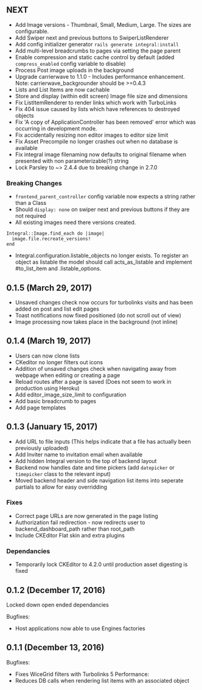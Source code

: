 ## NEXT
- Add Image versions - Thumbnail, Small, Medium, Large. The sizes are configurable.
- Add Swiper next and previous buttons to SwiperListRenderer
- Add config initializer generator `rails generate integral:install`
- Add multi-level breadcrumbs to pages via setting the page parent
- Enable compression and static cache control by default (added `compress_enabled` config variable to disable)
- Process Post image uploads in the background
- Upgrade carrierwave to 1.1.0 - Includes performance enhancement. Note: carrierwave_backgrounder should be >=0.4.3
- Lists and List Items are now cachable
- Store and display (within edit screen) Image file size and dimensions
- Fix ListItemRenderer to render links which work with TurboLinks
- Fix 404 issue caused by lists which have references to destroyed objects
- Fix 'A copy of ApplicationController has been removed' error which was occurring in development mode.
- Fix accidentally resizing non editor images to editor size limit
- Fix Asset Precompile no longer crashes out when no database is available
- Fix integral image filenaming now defaults to original filename when presented with non parameterizable(?) string
- Lock Parsley to ~> 2.4.4 due to breaking change in 2.7.0

### Breaking Changes
- ```frontend_parent_controller``` config variable now expects a string rather than a Class
- Should `display: none` on swiper next and previous buttons if they are not required
- All existing images need there versions created.
```
Integral::Image.find_each do |image|
  image.file.recreate_versions!
end
```
- Integral.configuration.listable_objects no longer exists. To register an object as listable the model should call acts_as_listable and implement #to_list_item and .listable_options.

## 0.1.5 (March 29, 2017)
- Unsaved changes check now occurs for turbolinks visits and has been added on post and list edit pages
- Toast notifications now fixed positioned (do not scroll out of view)
- Image processing now takes place in the background (not inline)

## 0.1.4 (March 19, 2017)
- Users can now clone lists
- CKeditor no longer filters out icons
- Addition of unsaved changes check when navigating away from webpage when editing or creating a page
- Reload routes after a page is saved (Does not seem to work in production using Heroku)
- Add editor_image_size_limit to configuration
- Add basic breadcrumb to pages
- Add page templates

## 0.1.3 (January 15, 2017)
- Add URL to file inputs (This helps indicate that a file has actually been previously uploaded)
- Add Inviter name to invitation email when available
- Add hidden Integral version to the top of backend layout
- Backend now handles date and time pickers (add `datepicker` or `timepicker` class to the relevant input)
- Moved backend header and side navigation list items into seperate partials to allow for easy overridding
### Fixes
- Correct page URLs are now generated in the page listing
- Authorization fail redirection - now redirects user to backend_dashboard_path rather than root_path
- Include CKEditor Flat skin and extra plugins
### Dependancies
- Temporarily lock CKEditor to 4.2.0 until production asset digesting is fixed

## 0.1.2 (December 17, 2016)
Locked down open ended dependancies

Bugfixes:
  - Host applications now able to use Engines factories

## 0.1.1 (December 13, 2016)

Bugfixes:
  - Fixes WiceGrid filters with Turbolinks 5
Performance:
  - Reduces DB calls when rendering list items with an associated object
